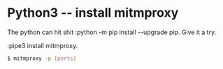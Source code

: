 # Python3 -- install mitmproxy

The python can hit shit :python -m pip install --upgrade pip. Give it a try.

:pipe3 install mitmproxy.

```bash
$ mitmproxy -p [ports]
```


